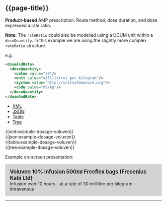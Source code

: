 ## {{page-title}}

<div class="nhsd-a-box nhsd-a-box--bg-light-blue nhsd-!t-margin-bottom-6 nhsd-t-body">
  <strong>Product-based</strong> AMP prescription. Route method, dose duration, and dose expressed a rate ratio.
</div>

**Note:** The `rateRatio` could also be modelled using a UCUM unit within a `doseQuantity`.
In this example we are using the slightly more complex `rateRatio` structure.

e.g.

```xml
<doseAndRate>
  <doseQuantity>
    <value value="30"/>
    <unit value="millilitres per kilogram"/>
    <system value="http://unitsofmeasure.org"/>
    <code value="ml/kg"/>
  </doseQuantity>
</doseAndRate>
```


<!--// start of code snippet -->
<div>
    <ul class="nav nav-tabs" role="tablist">
      <li role="presentation" class="active">
        <a href="#xml-31" aria-controls="xml" role="tab" data-toggle="tab">XML</a>
      </li>
      <li role="presentation">
        <a href="#json-31" aria-controls="json" role="tab" data-toggle="tab">JSON</a>
      </li>
        <li role="presentation">
        <a href="#table-31" aria-controls="table" role="tab" data-toggle="tab">Table</a>
      </li>
      <li role="presentation">
        <a href="#tree-31" aria-controls="tree" role="tab" data-toggle="tab">Tree</a>
      </li>
  </ul>

  <!-- Tab panes -->
  <div class="tab-content snippet">
    <div role="tabpanel" class="tab-pane active" id="xml-31">
      {{xml:example-dosage-voluven}}
    </div>
    <div role="tabpanel" class="tab-pane" id="json-31">
      {{json:example-dosage-voluven}}
    </div>
    <div role="tabpanel" class="tab-pane" id="table-31">
      {{table:example-dosage-voluven}}
    </div>
    <div role="tabpanel" class="tab-pane" id="tree-31">
      {{tree:example-dosage-voluven}}
    </div>
  </div>
</div>
<!--// end of code snippet -->

Example on-screen presentation:

<div style="background-color:lightgrey;padding:15px;">
<div style="font-size:larger;font-weight:bold;">Voluven 10% infusion 500ml Freeflex bags (Fresenius Kabi Ltd)</div>
Infusion over 10 hours - at a rate of 30 millilitre per kilogram - Intravenous
</div>

---
